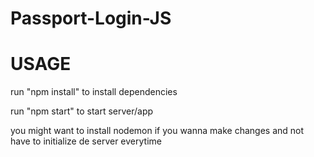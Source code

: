 # Passport-Login-JS

# USAGE

run "npm install" to install dependencies

run "npm start" to start server/app

you might want to install nodemon if you wanna make changes and not have to initialize de server everytime
